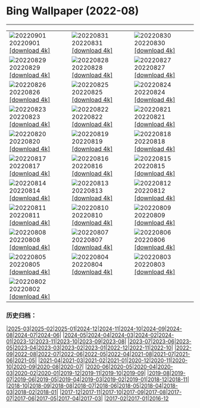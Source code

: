 # Bing Wallpaper (2022-08)
**************

<table><tr><td><img class="wallpaper" src="https://www.bing.com/th?id=OHR.WildlifeCrossing_EN-IN2995565743_1920x1080.jpg" alt="20220901"> 20220901 <a class="wallpaper_link" href="https://www.bing.com/th?id=OHR.WildlifeCrossing_EN-IN2995565743_UHD.jpg">[download 4k]</a></td><td><img class="wallpaper" src="https://www.bing.com/th?id=OHR.GaneshChaturthiIndia_EN-IN1885189470_1920x1080.jpg" alt="20220831"> 20220831 <a class="wallpaper_link" href="https://www.bing.com/th?id=OHR.GaneshChaturthiIndia_EN-IN1885189470_UHD.jpg">[download 4k]</a></td><td><img class="wallpaper" src="https://www.bing.com/th?id=OHR.Migliarino_EN-IN4595544691_1920x1080.jpg" alt="20220830"> 20220830 <a class="wallpaper_link" href="https://www.bing.com/th?id=OHR.Migliarino_EN-IN4595544691_UHD.jpg">[download 4k]</a></td></tr><tr><td><img class="wallpaper" src="https://www.bing.com/th?id=OHR.EstoniaBaltic_EN-IN4189790923_1920x1080.jpg" alt="20220829"> 20220829 <a class="wallpaper_link" href="https://www.bing.com/th?id=OHR.EstoniaBaltic_EN-IN4189790923_UHD.jpg">[download 4k]</a></td><td><img class="wallpaper" src="https://www.bing.com/th?id=OHR.BeardedTit_EN-IN3502540805_1920x1080.jpg" alt="20220828"> 20220828 <a class="wallpaper_link" href="https://www.bing.com/th?id=OHR.BeardedTit_EN-IN3502540805_UHD.jpg">[download 4k]</a></td><td><img class="wallpaper" src="https://www.bing.com/th?id=OHR.MSHV_EN-IN8875688613_1920x1080.jpg" alt="20220827"> 20220827 <a class="wallpaper_link" href="https://www.bing.com/th?id=OHR.MSHV_EN-IN8875688613_UHD.jpg">[download 4k]</a></td></tr><tr><td><img class="wallpaper" src="https://www.bing.com/th?id=OHR.PeljesacWind_EN-IN8608718696_1920x1080.jpg" alt="20220826"> 20220826 <a class="wallpaper_link" href="https://www.bing.com/th?id=OHR.PeljesacWind_EN-IN8608718696_UHD.jpg">[download 4k]</a></td><td><img class="wallpaper" src="https://www.bing.com/th?id=OHR.CascadesNP_EN-IN2301005024_1920x1080.jpg" alt="20220825"> 20220825 <a class="wallpaper_link" href="https://www.bing.com/th?id=OHR.CascadesNP_EN-IN2301005024_UHD.jpg">[download 4k]</a></td><td><img class="wallpaper" src="https://www.bing.com/th?id=OHR.WheatField_EN-IN1758112028_1920x1080.jpg" alt="20220824"> 20220824 <a class="wallpaper_link" href="https://www.bing.com/th?id=OHR.WheatField_EN-IN1758112028_UHD.jpg">[download 4k]</a></td></tr><tr><td><img class="wallpaper" src="https://www.bing.com/th?id=OHR.ChittorgarhFort_EN-IN9413170835_1920x1080.jpg" alt="20220823"> 20220823 <a class="wallpaper_link" href="https://www.bing.com/th?id=OHR.ChittorgarhFort_EN-IN9413170835_UHD.jpg">[download 4k]</a></td><td><img class="wallpaper" src="https://www.bing.com/th?id=OHR.TenderMoment_EN-IN8350460285_1920x1080.jpg" alt="20220822"> 20220822 <a class="wallpaper_link" href="https://www.bing.com/th?id=OHR.TenderMoment_EN-IN8350460285_UHD.jpg">[download 4k]</a></td><td><img class="wallpaper" src="https://www.bing.com/th?id=OHR.CostadaMorte_EN-IN0306708906_1920x1080.jpg" alt="20220821"> 20220821 <a class="wallpaper_link" href="https://www.bing.com/th?id=OHR.CostadaMorte_EN-IN0306708906_UHD.jpg">[download 4k]</a></td></tr><tr><td><img class="wallpaper" src="https://www.bing.com/th?id=OHR.BearProof_EN-IN3200284080_1920x1080.jpg" alt="20220820"> 20220820 <a class="wallpaper_link" href="https://www.bing.com/th?id=OHR.BearProof_EN-IN3200284080_UHD.jpg">[download 4k]</a></td><td><img class="wallpaper" src="https://www.bing.com/th?id=OHR.PenzancePool_EN-IN2715119726_1920x1080.jpg" alt="20220819"> 20220819 <a class="wallpaper_link" href="https://www.bing.com/th?id=OHR.PenzancePool_EN-IN2715119726_UHD.jpg">[download 4k]</a></td><td><img class="wallpaper" src="https://www.bing.com/th?id=OHR.PushkarniKarnataka_EN-IN4692700029_1920x1080.jpg" alt="20220818"> 20220818 <a class="wallpaper_link" href="https://www.bing.com/th?id=OHR.PushkarniKarnataka_EN-IN4692700029_UHD.jpg">[download 4k]</a></td></tr><tr><td><img class="wallpaper" src="https://www.bing.com/th?id=OHR.SourHerring_EN-IN6601237591_1920x1080.jpg" alt="20220817"> 20220817 <a class="wallpaper_link" href="https://www.bing.com/th?id=OHR.SourHerring_EN-IN6601237591_UHD.jpg">[download 4k]</a></td><td><img class="wallpaper" src="https://www.bing.com/th?id=OHR.GreatWhiteRoller_EN-IN6888877480_1920x1080.jpg" alt="20220816"> 20220816 <a class="wallpaper_link" href="https://www.bing.com/th?id=OHR.GreatWhiteRoller_EN-IN6888877480_UHD.jpg">[download 4k]</a></td><td><img class="wallpaper" src="https://www.bing.com/th?id=OHR.IndiaGateDelhi_EN-IN2119783978_1920x1080.jpg" alt="20220815"> 20220815 <a class="wallpaper_link" href="https://www.bing.com/th?id=OHR.IndiaGateDelhi_EN-IN2119783978_UHD.jpg">[download 4k]</a></td></tr><tr><td><img class="wallpaper" src="https://www.bing.com/th?id=OHR.PantherChameleon_EN-IN7741579553_1920x1080.jpg" alt="20220814"> 20220814 <a class="wallpaper_link" href="https://www.bing.com/th?id=OHR.PantherChameleon_EN-IN7741579553_UHD.jpg">[download 4k]</a></td><td><img class="wallpaper" src="https://www.bing.com/th?id=OHR.BoundaryWaters_EN-IN3021293670_1920x1080.jpg" alt="20220813"> 20220813 <a class="wallpaper_link" href="https://www.bing.com/th?id=OHR.BoundaryWaters_EN-IN3021293670_UHD.jpg">[download 4k]</a></td><td><img class="wallpaper" src="https://www.bing.com/th?id=OHR.AmboseliElephants_EN-IN1129209449_1920x1080.jpg" alt="20220812"> 20220812 <a class="wallpaper_link" href="https://www.bing.com/th?id=OHR.AmboseliElephants_EN-IN1129209449_UHD.jpg">[download 4k]</a></td></tr><tr><td><img class="wallpaper" src="https://www.bing.com/th?id=OHR.RakhiIndia_EN-IN7577245988_1920x1080.jpg" alt="20220811"> 20220811 <a class="wallpaper_link" href="https://www.bing.com/th?id=OHR.RakhiIndia_EN-IN7577245988_UHD.jpg">[download 4k]</a></td><td><img class="wallpaper" src="https://www.bing.com/th?id=OHR.AnniversaryJTNP_EN-IN9001569698_1920x1080.jpg" alt="20220810"> 20220810 <a class="wallpaper_link" href="https://www.bing.com/th?id=OHR.AnniversaryJTNP_EN-IN9001569698_UHD.jpg">[download 4k]</a></td><td><img class="wallpaper" src="https://www.bing.com/th?id=OHR.CuevaManos_EN-IN8465913365_1920x1080.jpg" alt="20220809"> 20220809 <a class="wallpaper_link" href="https://www.bing.com/th?id=OHR.CuevaManos_EN-IN8465913365_UHD.jpg">[download 4k]</a></td></tr><tr><td><img class="wallpaper" src="https://www.bing.com/th?id=OHR.EsPantaleu_EN-IN6581965721_1920x1080.jpg" alt="20220808"> 20220808 <a class="wallpaper_link" href="https://www.bing.com/th?id=OHR.EsPantaleu_EN-IN6581965721_UHD.jpg">[download 4k]</a></td><td><img class="wallpaper" src="https://www.bing.com/th?id=OHR.SpringPoint_EN-IN5885220618_1920x1080.jpg" alt="20220807"> 20220807 <a class="wallpaper_link" href="https://www.bing.com/th?id=OHR.SpringPoint_EN-IN5885220618_UHD.jpg">[download 4k]</a></td><td><img class="wallpaper" src="https://www.bing.com/th?id=OHR.SFSaltFlats_EN-IN4158938095_1920x1080.jpg" alt="20220806"> 20220806 <a class="wallpaper_link" href="https://www.bing.com/th?id=OHR.SFSaltFlats_EN-IN4158938095_UHD.jpg">[download 4k]</a></td></tr><tr><td><img class="wallpaper" src="https://www.bing.com/th?id=OHR.MilitaryTattoo_EN-IN5844646552_1920x1080.jpg" alt="20220805"> 20220805 <a class="wallpaper_link" href="https://www.bing.com/th?id=OHR.MilitaryTattoo_EN-IN5844646552_UHD.jpg">[download 4k]</a></td><td><img class="wallpaper" src="https://www.bing.com/th?id=OHR.BangladeshWaterLilies_EN-IN9075994311_1920x1080.jpg" alt="20220804"> 20220804 <a class="wallpaper_link" href="https://www.bing.com/th?id=OHR.BangladeshWaterLilies_EN-IN9075994311_UHD.jpg">[download 4k]</a></td><td><img class="wallpaper" src="https://www.bing.com/th?id=OHR.RedneckedGrebe_EN-IN8063344688_1920x1080.jpg" alt="20220803"> 20220803 <a class="wallpaper_link" href="https://www.bing.com/th?id=OHR.RedneckedGrebe_EN-IN8063344688_UHD.jpg">[download 4k]</a></td></tr><tr><td><img class="wallpaper" src="https://www.bing.com/th?id=OHR.HickmanBridge_EN-IN7923254660_1920x1080.jpg" alt="20220802"> 20220802 <a class="wallpaper_link" href="https://www.bing.com/th?id=OHR.HickmanBridge_EN-IN7923254660_UHD.jpg">[download 4k]</a></td><td></td><td></td></tr></table>

### 历史归档：

|[2025-03](/../2025-03/2025-03.md)|[2025-02](/../2025-02/2025-02.md)|[2025-01](/../2025-01/2025-01.md)|[2024-12](/../2024-12/2024-12.md)|[2024-11](/../2024-11/2024-11.md)|[2024-10](/../2024-10/2024-10.md)|[2024-09](/../2024-09/2024-09.md)|[2024-08](/../2024-08/2024-08.md)|[2024-07](/../2024-07/2024-07.md)|[2024-06](/../2024-06/2024-06.md)|
|[2024-05](/../2024-05/2024-05.md)|[2024-04](/../2024-04/2024-04.md)|[2024-03](/../2024-03/2024-03.md)|[2024-02](/../2024-02/2024-02.md)|[2024-01](/../2024-01/2024-01.md)|[2023-12](/../2023-12/2023-12.md)|[2023-11](/../2023-11/2023-11.md)|[2023-10](/../2023-10/2023-10.md)|[2023-09](/../2023-09/2023-09.md)|[2023-08](/../2023-08/2023-08.md)|
|[2023-07](/../2023-07/2023-07.md)|[2023-06](/../2023-06/2023-06.md)|[2023-05](/../2023-05/2023-05.md)|[2023-04](/../2023-04/2023-04.md)|[2023-03](/../2023-03/2023-03.md)|[2023-02](/../2023-02/2023-02.md)|[2023-01](/../2023-01/2023-01.md)|[2022-12](/../2022-12/2022-12.md)|[2022-11](/../2022-11/2022-11.md)|[2022-10](/../2022-10/2022-10.md)|
|[2022-09](/../2022-09/2022-09.md)|[2022-08](/2022-08.md)|[2022-07](/../2022-07/2022-07.md)|[2022-06](/../2022-06/2022-06.md)|[2022-05](/../2022-05/2022-05.md)|[2022-04](/../2022-04/2022-04.md)|[2021-08](/../2021-08/2021-08.md)|[2021-07](/../2021-07/2021-07.md)|[2021-06](/../2021-06/2021-06.md)|[2021-05](/../2021-05/2021-05.md)|
|[2021-04](/../2021-04/2021-04.md)|[2021-03](/../2021-03/2021-03.md)|[2021-02](/../2021-02/2021-02.md)|[2021-01](/../2021-01/2021-01.md)|[2020-12](/../2020-12/2020-12.md)|[2020-11](/../2020-11/2020-11.md)|[2020-10](/../2020-10/2020-10.md)|[2020-09](/../2020-09/2020-09.md)|[2020-08](/../2020-08/2020-08.md)|[2020-07](/../2020-07/2020-07.md)|
|[2020-06](/../2020-06/2020-06.md)|[2020-05](/../2020-05/2020-05.md)|[2020-04](/../2020-04/2020-04.md)|[2020-03](/../2020-03/2020-03.md)|[2020-02](/../2020-02/2020-02.md)|[2020-01](/../2020-01/2020-01.md)|[2019-12](/../2019-12/2019-12.md)|[2019-11](/../2019-11/2019-11.md)|[2019-10](/../2019-10/2019-10.md)|[2019-09](/../2019-09/2019-09.md)|
|[2019-08](/../2019-08/2019-08.md)|[2019-07](/../2019-07/2019-07.md)|[2019-06](/../2019-06/2019-06.md)|[2019-05](/../2019-05/2019-05.md)|[2019-04](/../2019-04/2019-04.md)|[2019-03](/../2019-03/2019-03.md)|[2019-02](/../2019-02/2019-02.md)|[2019-01](/../2019-01/2019-01.md)|[2018-12](/../2018-12/2018-12.md)|[2018-11](/../2018-11/2018-11.md)|
|[2018-10](/../2018-10/2018-10.md)|[2018-09](/../2018-09/2018-09.md)|[2018-08](/../2018-08/2018-08.md)|[2018-07](/../2018-07/2018-07.md)|[2018-06](/../2018-06/2018-06.md)|[2018-05](/../2018-05/2018-05.md)|[2018-04](/../2018-04/2018-04.md)|[2018-03](/../2018-03/2018-03.md)|[2018-02](/../2018-02/2018-02.md)|[2018-01](/../2018-01/2018-01.md)|
|[2017-12](/../2017-12/2017-12.md)|[2017-11](/../2017-11/2017-11.md)|[2017-10](/../2017-10/2017-10.md)|[2017-09](/../2017-09/2017-09.md)|[2017-08](/../2017-08/2017-08.md)|[2017-07](/../2017-07/2017-07.md)|[2017-06](/../2017-06/2017-06.md)|[2017-05](/../2017-05/2017-05.md)|[2017-04](/../2017-04/2017-04.md)|[2017-03](/../2017-03/2017-03.md)|
|[2017-02](/../2017-02/2017-02.md)|[2017-01](/../2017-01/2017-01.md)|[2016-12](/../2016-12/2016-12.md)